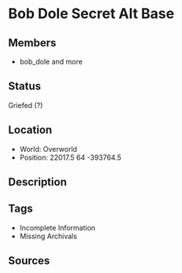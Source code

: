 # Bob Dole Secret Alt Base

## Members
- bob\_dole and more

## Status
Griefed (?)

## Location
- World: Overworld
- Position: 22017.5 64 -393764.5

## Description

## Tags
- Incomplete Information
- Missing Archivals

## Sources

